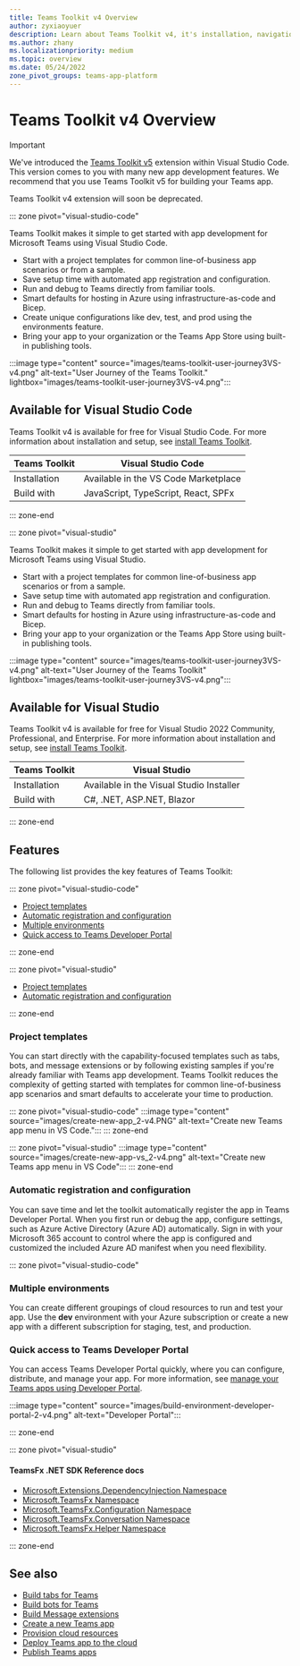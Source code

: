 ```yaml
---
title: Teams Toolkit v4 Overview
author: zyxiaoyuer
description: Learn about Teams Toolkit v4, it's installation, navigation, and user journey. Teams Toolkit is available for Visual Studio code and Visual Studio.
ms.author: zhany
ms.localizationpriority: medium
ms.topic: overview
ms.date: 05/24/2022
zone_pivot_groups: teams-app-platform
---
```


# Teams Toolkit v4 Overview

> [!IMPORTANT]
>
> We've introduced the [Teams Toolkit v5](../teams-toolkit-fundamentals.md) extension within Visual Studio Code. This version comes to you with many new app development features. We recommend that you use Teams Toolkit v5 for building your Teams app.
>
> Teams Toolkit v4 extension will soon be deprecated.

::: zone pivot="visual-studio-code"

Teams Toolkit makes it simple to get started with app development for Microsoft Teams using Visual Studio Code.

* Start with a project templates for common line-of-business app scenarios or from a sample.
* Save setup time with automated app registration and configuration.
* Run and debug to Teams directly from familiar tools.
* Smart defaults for hosting in Azure using infrastructure-as-code and Bicep.
* Create unique configurations like dev, test, and prod using the environments feature.
* Bring your app to your organization or the Teams App Store using built-in publishing tools.

:::image type="content" source="images/teams-toolkit-user-journey3VS-v4.png" alt-text="User Journey of the Teams Toolkit."  lightbox="images/teams-toolkit-user-journey3VS-v4.png":::

## Available for Visual Studio Code

Teams Toolkit v4 is available for free for Visual Studio Code. For more information about installation and setup, see [install Teams Toolkit](./install-Teams-Toolkit-v4.md).

| Teams Toolkit | Visual Studio Code |
| - | ------------------ |
| Installation | Available in the VS Code Marketplace |
| Build with | JavaScript, TypeScript, React, SPFx |

::: zone-end

::: zone pivot="visual-studio"

Teams Toolkit makes it simple to get started with app development for Microsoft Teams using Visual Studio.

* Start with a project templates for common line-of-business app scenarios or from a sample.
* Save setup time with automated app registration and configuration.
* Run and debug to Teams directly from familiar tools.
* Smart defaults for hosting in Azure using infrastructure-as-code and Bicep.
* Bring your app to your organization or the Teams App Store using built-in publishing tools.

:::image type="content" source="images/teams-toolkit-user-journey3VS-v4.png" alt-text="User Journey of the Teams Toolkit"  lightbox="images/teams-toolkit-user-journey3VS-v4.png":::

## Available for Visual Studio

Teams Toolkit v4 is available for free for Visual Studio 2022 Community, Professional, and Enterprise. For more information about installation and setup, see [install Teams Toolkit](./install-Teams-Toolkit-v4.md).

| Teams Toolkit | Visual Studio |
| - | ------------- |
| Installation | Available in the Visual Studio Installer |
| Build with | C#, .NET, ASP.NET, Blazor |

::: zone-end

## Features

The following list provides the key features of Teams Toolkit:

::: zone pivot="visual-studio-code"

* [Project templates](#project-templates)
* [Automatic registration and configuration](#automatic-registration-and-configuration)
* [Multiple environments](#multiple-environments)
* [Quick access to Teams Developer Portal](#quick-access-to-teams-developer-portal)

::: zone-end

::: zone pivot="visual-studio"

* [Project templates](#project-templates)
* [Automatic registration and configuration](#automatic-registration-and-configuration)

::: zone-end

### Project templates

You can start directly with the capability-focused templates such as tabs, bots, and message extensions or by following existing samples if you're already familiar with Teams app development. Teams Toolkit reduces the complexity of getting started with templates for common line-of-business app scenarios and smart defaults to accelerate your time to production.

::: zone pivot="visual-studio-code"
:::image type="content" source="images/create-new-app_2-v4.PNG" alt-text="Create new Teams app menu in VS Code.":::
::: zone-end

::: zone pivot="visual-studio"
:::image type="content" source="images/create-new-app-vs_2-v4.png" alt-text="Create new Teams app menu in VS Code":::
::: zone-end

### Automatic registration and configuration

You can save time and let the toolkit automatically register the app in Teams Developer Portal. When you first run or debug the app, configure settings, such as Azure Active Directory (Azure AD) automatically. Sign in with your Microsoft 365 account to control where the app is configured and customized the included Azure AD manifest when you need flexibility.

::: zone pivot="visual-studio-code"

### Multiple environments

You can create different groupings of cloud resources to run and test your app. Use the **dev** environment with your Azure subscription or create a new app with a different subscription for staging, test, and production.

### Quick access to Teams Developer Portal

You can access Teams Developer Portal quickly, where you can configure, distribute, and manage your app. For more information, see [manage your Teams apps using Developer Portal](~/concepts/build-and-test/manage-your-apps-in-developer-portal.md).

:::image type="content" source="images/build-environment-developer-portal-2-v4.png" alt-text="Developer Portal":::

::: zone-end

::: zone pivot="visual-studio"

#### TeamsFx .NET SDK Reference docs

* [Microsoft.Extensions.DependencyInjection Namespace](/../dotnet/api/Microsoft.Extensions.DependencyInjection)
* [Microsoft.TeamsFx Namespace](/../dotnet/api/Microsoft.TeamsFx)
* [Microsoft.TeamsFx.Configuration Namespace](/../dotnet/api/Microsoft.TeamsFx.Configuration)
* [Microsoft.TeamsFx.Conversation Namespace](/../dotnet/api/Microsoft.TeamsFx.Conversation)
* [Microsoft.TeamsFx.Helper Namespace](/../dotnet/api/Microsoft.TeamsFx.Helper)

::: zone-end

## See also

* [Build tabs for Teams](~/tabs/what-are-tabs.md)
* [Build bots for Teams](~/bots/what-are-bots.md)
* [Build Message extensions](~/messaging-extensions/what-are-messaging-extensions.md)
* [Create a new Teams app](create-new-project-v4.md)
* [Provision cloud resources](provision-v4.md)
* [Deploy Teams app to the cloud](deploy-v4.md)
* [Publish Teams apps](publish-v4.md)
